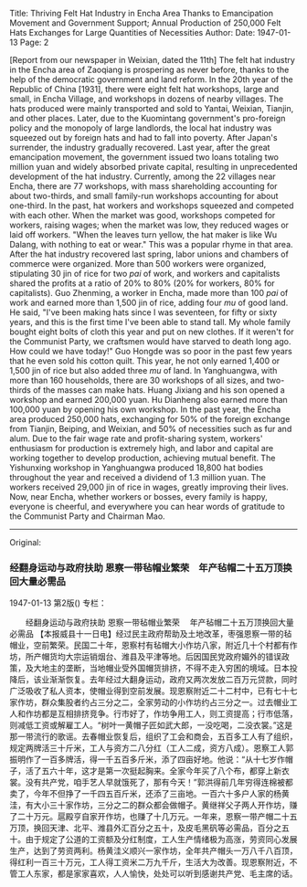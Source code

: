 Title: Thriving Felt Hat Industry in Encha Area Thanks to Emancipation Movement and Government Support; Annual Production of 250,000 Felt Hats Exchanges for Large Quantities of Necessities
Author:
Date: 1947-01-13
Page: 2

[Report from our newspaper in Weixian, dated the 11th] The felt hat industry in the Encha area of Zaoqiang is prospering as never before, thanks to the help of the democratic government and land reform. In the 20th year of the Republic of China [1931], there were eight felt hat workshops, large and small, in Encha Village, and workshops in dozens of nearby villages. The hats produced were mainly transported and sold to Yantai, Weixian, Tianjin, and other places. Later, due to the Kuomintang government's pro-foreign policy and the monopoly of large landlords, the local hat industry was squeezed out by foreign hats and had to fall into poverty. After Japan's surrender, the industry gradually recovered. Last year, after the great emancipation movement, the government issued two loans totaling two million yuan and widely absorbed private capital, resulting in unprecedented development of the hat industry. Currently, among the 22 villages near Encha, there are 77 workshops, with mass shareholding accounting for about two-thirds, and small family-run workshops accounting for about one-third. In the past, hat workers and workshops squeezed and competed with each other. When the market was good, workshops competed for workers, raising wages; when the market was low, they reduced wages or laid off workers. "When the leaves turn yellow, the hat maker is like Wu Dalang, with nothing to eat or wear." This was a popular rhyme in that area. After the hat industry recovered last spring, labor unions and chambers of commerce were organized. More than 500 workers were organized, stipulating 30 jin of rice for two *pai* of work, and workers and capitalists shared the profits at a ratio of 20% to 80% (20% for workers, 80% for capitalists). Guo Zhenming, a worker in Encha, made more than 100 *pai* of work and earned more than 1,500 jin of rice, adding four *mu* of good land. He said, "I've been making hats since I was seventeen, for fifty or sixty years, and this is the first time I've been able to stand tall. My whole family bought eight bolts of cloth this year and put on new clothes. If it weren't for the Communist Party, we craftsmen would have starved to death long ago. How could we have today!" Guo Hongde was so poor in the past few years that he even sold his cotton quilt. This year, he not only earned 1,400 or 1,500 jin of rice but also added three *mu* of land. In Yanghuangwa, with more than 160 households, there are 30 workshops of all sizes, and two-thirds of the masses can make hats. Huang Jixiang and his son opened a workshop and earned 200,000 yuan. Hu Dianheng also earned more than 100,000 yuan by opening his own workshop. In the past year, the Encha area produced 250,000 hats, exchanging for 50% of the foreign exchange from Tianjin, Beiping, and Weixian, and 50% of necessities such as fur and alum. Due to the fair wage rate and profit-sharing system, workers' enthusiasm for production is extremely high, and labor and capital are working together to develop production, achieving mutual benefit. The Yishunxing workshop in Yanghuangwa produced 18,800 hat bodies throughout the year and received a dividend of 1.3 million yuan. The workers received 29,000 jin of rice in wages, greatly improving their lives. Now, near Encha, whether workers or bosses, every family is happy, everyone is cheerful, and everywhere you can hear words of gratitude to the Communist Party and Chairman Mao.



<hr /> 

Original: 


### 经翻身运动与政府扶助  恩察一带毡帽业繁荣　年产毡帽二十五万顶换回大量必需品

1947-01-13
第2版()
专栏：

　　经翻身运动与政府扶助
    恩察一带毡帽业繁荣
  　年产毡帽二十五万顶换回大量必需品
    【本报威县十一日电】经过民主政府帮助及土地改革，枣强恩察一带的毡帽业，空前繁荣。民国二十年，恩察村有毡帽大小作坊八家，附近几十个村都有作坊，所产帽货均大宗运销烟台、潍县及平津等地。后因国民党政府媚外的错误政策，及大地主的垄断，当地帽业受外国帽货排挤，不得不走入穷困的境域。日本投降后，该业渐渐恢复。去年经过大翻身运动，政府又两次发放二百万元贷款，同时广泛吸收了私人资本，使帽业得到空前发展。现恩察附近二十二村中，已有七十七家作坊，群众集股者约占三分之二，全家劳动的小作坊约占三分之一。过去帽业工人和作坊都是互相排挤竞争。行市好了，作坊争用工人，则工资提高；行市低落，则减低工资或解雇工人。“树叶一黄帽子匠如武大郎，一没吃喝，二没衣裳。”这是那一带流行的歌谣。去春帽业恢复后，组织了工会和商会，五百多工人有了组织，规定两牌活三十斤米，工人与资方二八分红（工人二成，资方八成）。恩察工人郭振明作了一百多牌活，得一千五百多斤米，添了四亩好地。他说：“从十七岁作帽子，活了五六十年，这才是第一次挺起胸来。全家今年买了八个布，都穿上新衣裳。没有共产党，咱手艺人早就饿死了，那有今天！”郭洪得前几年穷得连棉被都卖了，今年不但挣了一千四五百斤米，还添了三亩地。一百六十多户人家的杨黄洼，有大小三十家作坊，三分之二的群众都会做帽子。黄继祥父子两人开作坊，赚了二十万元。扈殿亨自家开作坊，也赚了十几万元。一年来，恩察一带产帽二十五万顶，换回天津、北平、潍县外汇百分之五十，及皮毛黑矾等必需品，百分之五十。由于规定了公道的工资额及分红制度，工人生产情绪极为高涨，劳资同心发展生产，达到了劳资两利。杨黄洼义顺兴一家作坊，全年共产帽头一万八千八百顶，得红利一百三十万元，工人得工资米二万九千斤，生活大为改善。现恩察附近，不管工人东家，都是家家喜欢，人人愉快，处处可以听到感谢共产党、毛主席的话。
